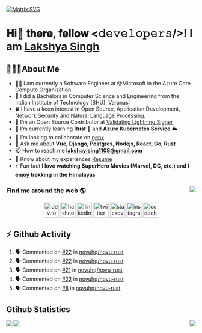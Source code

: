 [![Matrix SVG](https://raw.githubusercontent.com/rodrigograca31/rodrigograca31/master/matrix.svg)](https://www.youtube.com/watch?v=SDkAGkd4NLc)
# 𝐇i👋 𝐭𝐡𝐞𝐫𝐞, 𝐟𝐞𝐥𝐥𝐨𝐰 <𝚍𝚎𝚟𝚎𝚕𝚘𝚙𝚎𝚛𝚜/>! I am [Lakshya Singh](https://king-11.vercel.app)

## 🙋🏽‍♂️About Me

- 👨‍💼 I am currently a Software Engineer at @Microsoft in the Azure Core Compute Organization
- 🏫 I did a Bachelors in Computer Science and Engineering from the Indian Institute of Technology (BHU), Varanasi
- 🍀 I have a keen interest in Open Source, Application Development, Network Security and Natural Language Processing.
- 🔭 I’m an Open Source Contributor at [Validating Lightning Signer](https://vls.tech/posts/vls-beta/)
- 🌱 I’m currently learning **Rust** 🦀 and **Azure Kubernetes Service** ☁️
- 👯 I’m looking to collaborate on [genx](https://crates.io/crates/genx)
- 💬 Ask me about **Vue, Django, Postgres, Nodejs, React, Go, Rust**
- 📫 How to reach me **lakshay.sing1108@gmail.com**
- 📄 Know about my experiences [Resume](https://drive.google.com/file/d/171bSjj3EQFHmXF9aTRBwE9gOyD1c1QqO/view?usp=sharing)
- ⚡ Fun fact **I love watching SuperHero Movies (Marvel, DC, etc.) and I enjoy trekking in the Himalayas**

### Find me around the web 🌎 <img align="right" src="https://visitor-badge.laobi.icu/badge?page_id=king-11.king-11" />

<p align="center">
<a href="https://dev.to/king11" target="_blank"><img align="center" src="https://cdn.jsdelivr.net/npm/simple-icons@4.24.0/icons/dev-dot-to.svg" alt="dev.to blog page king11" height="40" width="40" /></a>
<a href="https://hashnode.com/@king-11" target="_blank"><img align="center" src="https://cdn.jsdelivr.net/npm/simple-icons@4.24.0/icons/hashnode.svg" alt="hashnode blog page king11" height="40" width="40" /></a>
<a href="https://linkedin.com/in/lakshyasingh11" target="_blank"><img align="center" src="https://cdn.jsdelivr.net/npm/simple-icons@4.24.0/icons/linkedin.svg" alt="linkedin profile lakshyasingh11" height="40" width="40" /></a>
<a href="https://twitter.com/1108king" target="_blank"><img align="center" src="https://cdn.jsdelivr.net/npm/simple-icons@4.24.0/icons/twitter.svg" alt="twitter profile 1108king" height="40" width="40" /></a>
<a href="https://stackoverflow.com/users/13854616/lakshya-singh" target="_blank"><img align="center" src="https://cdn.jsdelivr.net/npm/simple-icons@4.24.0/icons/stackoverflow.svg" alt="stackoverflow profile lakshya-singh" height="40" width="40" /></a>
<a href="https://instagram.com/cryptic_sniper" target="_blank"><img align="center" src="https://cdn.jsdelivr.net/npm/simple-icons@4.24.0/icons/instagram.svg" alt="instagram profile cryptic_sniper" height="40" width="40" /></a>
<a href="https://www.codechef.com/users/target_x" target="_blank"><img align="center" src="https://cdn.jsdelivr.net/npm/simple-icons@4.24.0/icons/codechef.svg" alt="codechef target_x" height="40" width="40" /></a>
</p>

<!-- <p align="center" style="padding:20px;">
  <img src="https://forthebadge.com/images/badges/built-with-love.svg" />
<img src="https://forthebadge.com/images/badges/uses-html.svg" />
<img src="http://ForTheBadge.com/images/badges/built-by-developers.svg" />
</p> -->

## :zap: Github Activity

<!--START_SECTION:activity-->
1. 🗣 Commented on [#22](https://github.com/novuhq/novu-rust/pull/22#issuecomment-1749872963) in [novuhq/novu-rust](https://github.com/novuhq/novu-rust)
2. 🗣 Commented on [#22](https://github.com/novuhq/novu-rust/pull/22#issuecomment-1747774419) in [novuhq/novu-rust](https://github.com/novuhq/novu-rust)
3. 🗣 Commented on [#21](https://github.com/novuhq/novu-rust/issues/21#issuecomment-1747135110) in [novuhq/novu-rust](https://github.com/novuhq/novu-rust)
4. 🗣 Commented on [#22](https://github.com/novuhq/novu-rust/pull/22#issuecomment-1746897846) in [novuhq/novu-rust](https://github.com/novuhq/novu-rust)
5. 🗣 Commented on [#8](https://github.com/novuhq/novu-rust/issues/8#issuecomment-1746085369) in [novuhq/novu-rust](https://github.com/novuhq/novu-rust)
<!--END_SECTION:activity-->

## Gtihub Statistics

<div>
<a href="https://github-readme-stats.vercel.app/api?username=king-11&show_icons=true&count_private=true&theme=onedark">
  <img  align="left" src="https://github-readme-stats.vercel.app/api?username=king-11&show_icons=true&count_private=true&theme=onedark" />
</a>
<a href="https://github-readme-stats.vercel.app/api/top-langs/?username=king-11&theme=onedark">
  <img align="right" src="https://github-readme-stats.vercel.app/api/top-langs/?username=king-11&theme=onedark&exclude_repo=Competitive-Programming&hide=html,css" />
</a>
</div>

<!-- ![Github stats of Lakshya Singh](https://github-readme-stats.vercel.app/api?username=king-11&show_icons=true&count_private=true&theme=onedark) -->

<!-- ![Top Langs used by Lakshya](https://github-readme-stats.vercel.app/api/top-langs/?username=king-11&theme=onedark) -->

<!-- ![Daily streak github of Lakshya Singh](https://github-readme-streak-stats.herokuapp.com/?user=king-11&theme=onedark) -->

<!-- <img src='https://github-profile-trophy.vercel.app/?username=king-11&margin-w=10&theme=onedark' /> -->

<!-- ![Metrics](https://metrics.lecoq.io/king-11?template=terminal&repositories.forks=false&activity=1&followup=1&gists=1&isocalendar=1&languages=1&lines=1&projects=1&activity.limit=5&activity.days=14&activity.filter=all&activity.visibility=all&activity.timestamps=true&isocalendar.duration=full-year&languages.colors=github&languages.threshold=0%25&projects.limit=8&projects.descriptions=true&config.timezone=Asia%2FCalcutta&config.twemoji=true) -->

<img src="https://github.com/punitkmryh/punitkmryh/blob/master/wave.svg" />
